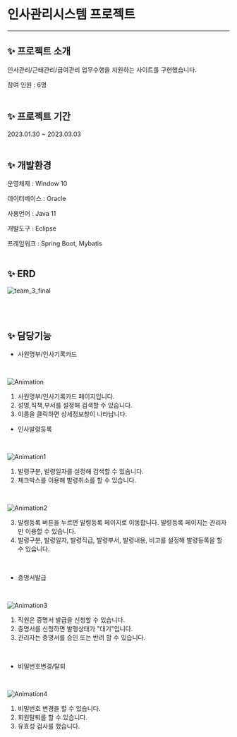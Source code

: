 # 인사관리시스템 프로젝트

---
## :sparkles: 프로젝트 소개
인사관리/근태관리/급여관리 업무수행을 지원하는 사이트를 구현했습니다.

참여 인원 : 6명
<br/>
<br/>


## :sparkles: 프로젝트 기간
2023.01.30 ~ 2023.03.03
<br/>
<br/>


## :sparkles: 개발환경
운영체제 : Window 10

데이터베이스 : Oracle

사용언어 : Java 11

개발도구 : Eclipse

프레임워크 : Spring Boot, Mybatis
<br/>
<br/>


## :sparkles: ERD
![team_3_final](https://github.com/cjy7812/cjy7812/assets/119921751/231b1da9-433f-4957-a809-59a59c332b8c)

<br/>
<br/>


## :sparkles: 담당기능
* 사원명부/인사기록카드
<br/>

![Animation](https://github.com/cjy7812/cjy7812/assets/119921751/d2d73a45-07ff-44b2-b8f1-21c7f9e45e2b)

1. 사원명부/인사기록카드 페이지입니다.
2. 성명,직책,부서를 설정해 검색할 수 있습니다.
3. 이름을 클릭하면 상세정보창이 나타납니다.
* 인사발령등록
<br/>

![Animation1](https://github.com/cjy7812/cjy7812/assets/119921751/ff568551-05ce-4f2f-91e8-cb444c7ee0ff)

1. 발령구분, 발령일자를 설정해 검색할 수 있습니다.
2. 체크박스를 이용해 발령취소를 할 수 있습니다.
<br/>

![Animation2](https://github.com/cjy7812/cjy7812/assets/119921751/b0ff172c-c435-4994-af1c-47c4ace7654f)

3. 발령등록 버튼을 누르면 발령등록 페이지로 이동합니다. 발령등록 페이지는 관리자만 이용할 수 있습니다.
4. 발령구분, 발령일자, 발령직급, 발령부서, 발령내용, 비고를 설정해 발령등록을 할 수 있습니다.
<br/>

* 증명서발급
<br/>

![Animation3](https://github.com/cjy7812/cjy7812/assets/119921751/9f2d23eb-ea2b-423a-b15c-29f6a2b3debc)

1. 직원은 증명서 발급을 신청할 수 있습니다.
2. 증명서를 신청하면 발행상태가 "대기"입니다.
3. 관리자는 증명서를 승인 또는 반려 할 수 있습니다.
<br/>

* 비밀번호변경/탈퇴
<br/>

![Animation4](https://github.com/cjy7812/cjy7812/assets/119921751/b215fe2c-804b-4893-8cac-18f2b0b0b790)

1. 비밀번호 변경을 할 수 있습니다.
2. 회원탈퇴를 할 수 있습니다.
3. 유효성 검사를 했습니다.

